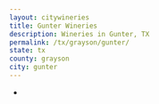 ```yaml
---
layout: citywineries
title: Gunter Wineries
description: Wineries in Gunter, TX
permalink: /tx/grayson/gunter/
state: tx
county: grayson
city: gunter
---
```

-
